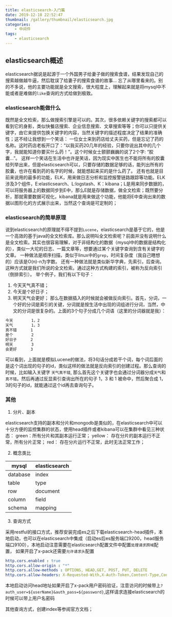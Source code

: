 ```yaml
---
title: elasticsearch-入门篇
date: 2019-12-18 22:52:47
thumbnail: /gallery/thumbnail/elasticsearch.jpg
categories:
    - 中间件
tags:
    - elasticsearch
---
```


## elasticsearch概述

elasticsearch据说是起源于一个外国男子给妻子做的搜索食谱，结果发现自己的搜索越做越牛逼，然后耽误了给妻子的搜索食谱的故事... 忘了从哪里看来的。别的不多说，他的主要功能就是全文搜索，很大程度上，理解起来就是将mysql中不能或者是难做的`like`查询的方式给做到极致。

<!-- more -->

### elasticsearch能做什么

既然是全文检索，那么做搜索引擎是可以的。其次，很多依赖关键字的搜索都可以看到它的身影，类似快餐店搜索、企业信息搜索、文章搜索等等；你可以只提供关键字，由它来提供包换关键字的内容，当然关键字的描述程度决定了结果的准确性；这不经让我想到一个笑话：
一位女士来到药店给丈夫买药，但是忘记了药的名称。这时药店老板开口了：“以我买药20几年的经验，只要你说出其中的几个字，我就能知道你要买什么药！”。这个时候女士颤颤巍巍的说了2个字: “胶囊...”。
这样一个笑话在生活中也许是笑话，因为现实中医生也不能将所有的胶囊给列举出来，但是elasticsearch可以，只要存储的数据足够的话，能列出所有的胶囊，也许在看到药的名字的时候，就能想起来买的是什么药了。
还有也就是目前来说用的最多的功能，ELK，用来做日志分析和监控报警链路跟踪等功能。ELK涉及3个组件，E:elasticsearch、L:logstash、K：kibana；L是用来同步数据的，可以将服务器上的数据同步到E中，那么E就是存储数据，做全文检索；既然要分析，那就需要数据可视化，kibana就是用来做这个功能，他能将E中查询出来的数据以图形化的方式展示出来，当然这个查询是可定制的；

### elasticsearch的简单原理

说到elasticsearch的原理就不得不提到`Lucene`，elasticsearch是基于它的，他是一个高效的基于java的全文检索库。那么说明叫全文检索呢？前面并没有说明什么是全文检索。其实也很容易理解，对于非结构化的数据（mysql中的数据是结构化的），类似一大坨的日志、一篇文章等，想要通过某个关键字查询到含有关键字的文章。
一种做法是顺序扫描，类似于linux中的`grep`，时间复杂度（我自己瞎想的）应该是O(n)-n为字数。
还有一种做法就是类似新华字典，先索引，后查询。这种方式就是我们所说的全文检索。通过这种方式构建的索引，被称为反向索引（倒排索引）。
举个例子，我们有以下句子：
1. 今天天气真不错；
2. 今天是个好日子；
3. 明天天气会更好；
那么在数据插入的时候就会被做反向索引。首先，分词，一个好的分词是索引的关键，分词就是按生活中出现的词组进行分词，当然，中文的分词是很复杂的。上面的3个句子分成几个词语（这里的分词器就是我）：
``` bash
今天        1，2
天气        1，3
真不错      1
是个        2
好日子      2
明天        3
会更好      3
```
可以看到，上面就是模拟Lucene的做法，将3句话分成若干个词，每个词后面的是这个词出现的句子的id，类似这样的做法就是反向索引的创建过程。那么查询的时候，比如输入关键字 `天气真不错`, 那么首先这个关键字也会通过分词器分成`天气`和`真不错`。然后再通过反显索引查询出所在的句子 1，3 和 1 被命中，然后聚合成 1， 3的句子的id，就能通过这个id再去查询句子。


### 其他

1. 分片、副本

elasticsearch支持的副本和分片和mongodb是类似的，在elasticsearch中可以十分方便的监控集群的状态，使用head插件或者kibana可以在集群中看见三种状态：
green：所有分片和其副本运行正常；
yellow： 存在分片的副本运行不正常，所有分片正常；
red： 存在分片运行不正常，此时无法正常工作；

2. 概念类比

|  mysql | elasticsearch  |
|  ----  | ----  |
| database | index |
| table | type |
| row | document |
| column | field |
| schema | mapping |

3.  查询方式

采用restful的接口方式，推荐安装完成es之后下载elasticsearch-head插件，本地启动，也可以在elasticsearch中集成（启动es后es服务端口9200，head服务端口9100），本地启动注意需要在elasticsearch配置文件中配置`处理请求跨域`配置， 如果开启了x-pack还需要`允许请求头`配置
``` yml
http.cors.enabled : true
http.cors.allow-origin : "*" 
http.cors.allow-methods : OPTIONS, HEAD,GET, POST, PUT, DELETE
http.cors.allow-headers: X-Requested-With,X-Auth-Token,Content-Type,Content-Length,Authorization
```

本地启动访问head地址如果开启了x-pack用户密码验证，注意访问的时候带上`?auth_user=${userName}&auth_pass=${password}`,这样请求连接elasticsearch的时候可以带上用户名密码

其他查询方式，创建index等参阅官方文档；

